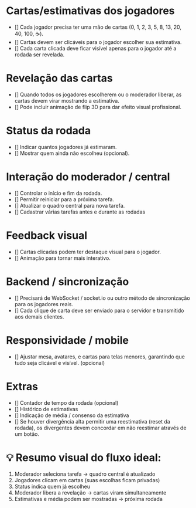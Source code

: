 # Cartas/estimativas dos jogadores

- [] Cada jogador precisa ter uma mão de cartas (0, 1, 2, 3, 5, 8, 13, 20, 40, 100, ☕).
- [] Cartas devem ser clicáveis para o jogador escolher sua estimativa.
- [] Cada carta clicada deve ficar visível apenas para o jogador até a rodada ser revelada.

# Revelação das cartas
- [] Quando todos os jogadores escolherem ou o moderador liberar, as cartas devem virar mostrando a estimativa.
- [] Pode incluir animação de flip 3D para dar efeito visual profissional.

# Status da rodada
- [] Indicar quantos jogadores já estimaram.
- [] Mostrar quem ainda não escolheu (opcional).

# Interação do moderador / central
- [] Controlar o início e fim da rodada.
- [] Permitir reiniciar para a próxima tarefa.
- [] Atualizar o quadro central para nova tarefa.
- [] Cadastrar várias tarefas antes e durante as rodadas

# Feedback visual
- [] Cartas clicadas podem ter destaque visual para o jogador.
- [] Animação para tornar mais interativo.

# Backend / sincronização

- [] Precisará de WebSocket / socket.io ou outro método de sincronização para os jogadores reais.
- [] Cada clique de carta deve ser enviado para o servidor e transmitido aos demais clientes.

# Responsividade / mobile
- [] Ajustar mesa, avatares, e cartas para telas menores, garantindo que tudo seja clicável e visível. (opcional)

# Extras
- [] Contador de tempo da rodada (opcional)
- [] Histórico de estimativas
- [] Indicação de média / consenso da estimativa
- [] Se houver divergência alta permitir uma reestimativa (reset da rodada), os divergentes devem concordar em não reestimar através de um botão.

# 💡 Resumo visual do fluxo ideal:
1. Moderador seleciona tarefa → quadro central é atualizado
2. Jogadores clicam em cartas (suas escolhas ficam privadas)
3. Status indica quem já escolheu
4. Moderador libera a revelação → cartas viram simultaneamente
5. Estimativas e média podem ser mostradas → próxima rodada